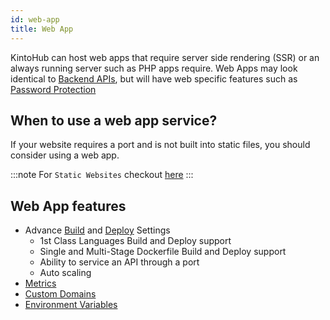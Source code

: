 ```yaml
---
id: web-app
title: Web App
---
```


KintoHub can host web apps that require server side rendering (SSR) or an always running server such as PHP apps require.
Web Apps may look identical to [Backend APIs](types-backend-api.md), but will have web specific features such as [Password Protection](https://feedback.kintohub.com/feature-requests/p/website-password-protection)

## When to use a web app service?

If your website requires a port and is not built into static files, you should consider using a web app.

:::note
For `Static Websites` checkout [here](/service-types/types-static-site.md#web-app)
:::

## Web App features

- Advance [Build](/features/features-build-settings.md) and [Deploy](/features/features-deploy.md) Settings
  - 1st Class Languages Build and Deploy support
  - Single and Multi-Stage Dockerfile Build and Deploy support
  - Ability to service an API through a port
  - Auto scaling
- [Metrics](/features/features-metrics.md)
- [Custom Domains](/features/features-domains.md)
- [Environment Variables](/features/features-environment-variables.md)
